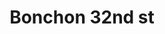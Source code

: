 ---
layout: place
title: Bonchon 32nd st
permalink: /new-york/new-york/bonchon-32nd-st.html
stateAbbr: NY
stateName: New York
cityName: New York
seo:
  type: restaurant
  links: https://locations.bonchon.com/ll/US/NY/New-York/325-5th-Ave
place_id: ChIJQzFkRahZwokRxMJjMYIbmow
photos:
  - name: >-
      places/ChIJQzFkRahZwokRxMJjMYIbmow/photos/AeeoHcIexiIK1o5DVbBL8zvQNmqhUnw5GewPE8yLCjIQmtI1e2DrCn0QxeTQJ7K9gxP2x4PAWqiK_whvkfqKdPa7HXyXgaLcwxD1D1iESWkIr7rcO1DktPcSZdhGjqIqod156fvN2MpeVhpSdNWdTZtS4yI6axUdC09SEO58Fvzl1hQ9mnlH47bQIiuwCX6aVzdIzkAtQ36cWnaUsV1YJOwCtdKbz3pu2E5bOY0kecCBrUG5cBDiEEi4JI0CMmnvXt5JaXsLKxlOzlcpJgv18Ul1PJQEPCbIAwevWJfAaVHK-S4TCcZBPI1wyHSb2P_Ex6xPcWrmY134HQioWuQ-07a4nYQH_uqvxQaGYc50EVBnDMayki4KuNbQUIPB53DFU749lju-_JDSWgQYcLb4Tqqjr_lu7bI2lqweCQ_y52ixD0MWK8Yx
    widthPx: 4800
    heightPx: 3600
    authorAttributions:
      - displayName: Nic Garcia
        uri: https://maps.google.com/maps/contrib/105601992699102170460
        photoUri: >-
          https://lh3.googleusercontent.com/a-/ALV-UjXcSq9plx4YrTqFmwFSTa3n-mJMSwp9TW62hId8Y2MnmIp4kFxo=s100-p-k-no-mo
    flagContentUri: >-
      https://www.google.com/local/imagery/report/?cb_client=maps_api_places.places_api&image_key=!1e10!2sCIHM0ogKEICAgMCgi7eGtQE&hl=en-US
    googleMapsUri: >-
      https://www.google.com/maps/place//data=!3m4!1e2!3m2!1sCIHM0ogKEICAgMCgi7eGtQE!2e10!4m2!3m1!1s0x89c259a845643143:0x8c9a1b823163c2c4
  - name: >-
      places/ChIJQzFkRahZwokRxMJjMYIbmow/photos/AeeoHcJD8hfqa74_MIie_wuHdYqpIoGjwMpYujGZw4V_56YHYSTE_JhJHVQvw3cYOLj4H4oIQc7zMgij7TZTd_6pwPrcgyAAYYuelRDXKyPP1qQBnzJDQw6CoG25nBvrbRvsxpNmmpeSW70OP2OXoy3xk910X86kNnmIHQSR7HSao6mulMZJ93gbUgC9hc5YCS9GMJi_5QJqGDWqUonXmgVuSEVJx82_xQbsV2ozMf2JO6lbnjWwP_7OClLmzko27gjLMNm3vg8hNrp6AVJM_6a0FTa-VXeEQXIr74RLGBvSvwbwKg
    widthPx: 800
    heightPx: 800
    authorAttributions:
      - displayName: Bonchon 32nd st
        uri: https://maps.google.com/maps/contrib/114546438293207289497
        photoUri: >-
          https://lh3.googleusercontent.com/a-/ALV-UjXn3V8DOf6A3wLdvXwsQqqbZxCXw_VpjJXSLb7FNC4lzfKzM5DV=s100-p-k-no-mo
    flagContentUri: >-
      https://www.google.com/local/imagery/report/?cb_client=maps_api_places.places_api&image_key=!1e10!2sAF1QipN8DOqwOp7D6junGx5clU3esFjvV14mdarMYOqV&hl=en-US
    googleMapsUri: >-
      https://www.google.com/maps/place//data=!3m4!1e2!3m2!1sAF1QipN8DOqwOp7D6junGx5clU3esFjvV14mdarMYOqV!2e10!4m2!3m1!1s0x89c259a845643143:0x8c9a1b823163c2c4
  - name: >-
      places/ChIJQzFkRahZwokRxMJjMYIbmow/photos/AeeoHcKzyOY5DP73Tx_Ho1DWN1TVb1-LxgQbYEOFbDmTHrUngXQUgLUNo43yK3Z9UV6kWKzxRvQGsiA9Pa019sqO3SB1YRk5kCSw1272MLDPKC-Lvbt4k6GcLZf0a4E7yV7461O5iMngkYeo2LQu-_vndGZbRPWY3luPxrhuEJG3Cy16HMdDXhB0ba321hoF39IcyfKTMeDyIqBEMPOjXzGsCCRZgB5J-4HEszuSPAlF_u0l_dT1eR1gVBp13UJZeNbfQ2nXzdo0U4b4eW8A3a6fCp-pzot88X3CS7TufH03qwSXig
    widthPx: 1232
    heightPx: 693
    authorAttributions:
      - displayName: Bonchon 32nd st
        uri: https://maps.google.com/maps/contrib/114546438293207289497
        photoUri: >-
          https://lh3.googleusercontent.com/a-/ALV-UjXn3V8DOf6A3wLdvXwsQqqbZxCXw_VpjJXSLb7FNC4lzfKzM5DV=s100-p-k-no-mo
    flagContentUri: >-
      https://www.google.com/local/imagery/report/?cb_client=maps_api_places.places_api&image_key=!1e10!2sAF1QipPmmsQlp3V6nT8LfpIXqEnCVlEttCEz43Bdd5_9&hl=en-US
    googleMapsUri: >-
      https://www.google.com/maps/place//data=!3m4!1e2!3m2!1sAF1QipPmmsQlp3V6nT8LfpIXqEnCVlEttCEz43Bdd5_9!2e10!4m2!3m1!1s0x89c259a845643143:0x8c9a1b823163c2c4
  - name: >-
      places/ChIJQzFkRahZwokRxMJjMYIbmow/photos/AeeoHcKZQ0gqJVSngQNHjfgagrl9i01i5BpioW_ebIR2pVqwnYz51g5pDOF52QKs2oyB7JM8ra6dgkVslUvGqKxlo8HS2IPtzjo-xnBDTL0E94NBJRb_1GbHU3NEwaJaR0Un8P-CJInHjDpcJpjK-4ZCqo7cdXPI3rsuxGFKjP3VZnrD6wcETdLBLD2S9AglNFjQ2dWi0dg3cUMfhtyAxOr5LaqsRm0-P2PvBspVmkTME6qo4LDLlC-lfNmIZVSXy_Vc1vKBbUUjG5qGLOaK82htHSwdJk83GL4rYc-mlcv8HkBbfg
    widthPx: 800
    heightPx: 800
    authorAttributions:
      - displayName: Bonchon 32nd st
        uri: https://maps.google.com/maps/contrib/114546438293207289497
        photoUri: >-
          https://lh3.googleusercontent.com/a-/ALV-UjXn3V8DOf6A3wLdvXwsQqqbZxCXw_VpjJXSLb7FNC4lzfKzM5DV=s100-p-k-no-mo
    flagContentUri: >-
      https://www.google.com/local/imagery/report/?cb_client=maps_api_places.places_api&image_key=!1e10!2sAF1QipPgFea19ZcGtdsMp21kRx3nuc3JqO9A-RHis4lf&hl=en-US
    googleMapsUri: >-
      https://www.google.com/maps/place//data=!3m4!1e2!3m2!1sAF1QipPgFea19ZcGtdsMp21kRx3nuc3JqO9A-RHis4lf!2e10!4m2!3m1!1s0x89c259a845643143:0x8c9a1b823163c2c4
  - name: >-
      places/ChIJQzFkRahZwokRxMJjMYIbmow/photos/AeeoHcI6y2GAE1aH-BUAfpHJjBvbm8d5_xtKqPdEN30s7YzdXs6JZU68t6IpyLphfM84B2Hq__6AiW7w5RFGovMDIMdQ_4HLcDCkV8BvvwJ78J-bO76K9IU4PmAqVDSu1bprRO7Jb6IwB4R-YwUDCe2ZnxnrK1X3MQJCUlcvjgYepqZnBcVZejh4veHM5rraxjwKDo4qV3Hml7B2C_PkREn6bY08hIGPExvb1sPG5xZQGsoGs_-0NAS3WYxvd1wQDGiSSwaXaowDynuJ0_GQv79ChAEQbarO-BPjlqo5Ft00dNn3Eg
    widthPx: 800
    heightPx: 800
    authorAttributions:
      - displayName: Bonchon 32nd st
        uri: https://maps.google.com/maps/contrib/114546438293207289497
        photoUri: >-
          https://lh3.googleusercontent.com/a-/ALV-UjXn3V8DOf6A3wLdvXwsQqqbZxCXw_VpjJXSLb7FNC4lzfKzM5DV=s100-p-k-no-mo
    flagContentUri: >-
      https://www.google.com/local/imagery/report/?cb_client=maps_api_places.places_api&image_key=!1e10!2sAF1QipPoC47Z0D3EbJ8nmHvWakyat4RcZLbsQifUo2-W&hl=en-US
    googleMapsUri: >-
      https://www.google.com/maps/place//data=!3m4!1e2!3m2!1sAF1QipPoC47Z0D3EbJ8nmHvWakyat4RcZLbsQifUo2-W!2e10!4m2!3m1!1s0x89c259a845643143:0x8c9a1b823163c2c4
  - name: >-
      places/ChIJQzFkRahZwokRxMJjMYIbmow/photos/AeeoHcLbDqNN-cHinD45gCmWSq5nDDsM9F36dUeWfVVykn2CoykDnpLtv939aGyexF3eL4tnhfE5Ruu6CiT_jKsxJNwsKhXGesG0v4ensf0mRUrgStP4QuY9UcRQvw42ZWrgfDUCzVVKGvw2ujpZvUmrsk5eRbfZ3uuUfSCkkyWoeYzQtoG2YDqFRA6AWZs3EAlE3arETK2Ua0bYfvMW1LwDYHyHeAKR0H2h53kTVwog7mkk-DpVQBpMdpx-ACQ-lcVPEoVLa1imLGvO3mzbQ-hTYty7aSr9TDEiNmM_2rnYekZ3OA
    widthPx: 800
    heightPx: 800
    authorAttributions:
      - displayName: Bonchon 32nd st
        uri: https://maps.google.com/maps/contrib/114546438293207289497
        photoUri: >-
          https://lh3.googleusercontent.com/a-/ALV-UjXn3V8DOf6A3wLdvXwsQqqbZxCXw_VpjJXSLb7FNC4lzfKzM5DV=s100-p-k-no-mo
    flagContentUri: >-
      https://www.google.com/local/imagery/report/?cb_client=maps_api_places.places_api&image_key=!1e10!2sAF1QipNe2IPHAZogMxBjB3xgdPR7S0MgARHS0yMalxyW&hl=en-US
    googleMapsUri: >-
      https://www.google.com/maps/place//data=!3m4!1e2!3m2!1sAF1QipNe2IPHAZogMxBjB3xgdPR7S0MgARHS0yMalxyW!2e10!4m2!3m1!1s0x89c259a845643143:0x8c9a1b823163c2c4
  - name: >-
      places/ChIJQzFkRahZwokRxMJjMYIbmow/photos/AeeoHcImVfpApyNw1-TLlp-sSYkcr9RfPFEpkzuhG8KdDI-X8X9hD7JMwTS6W_GW8sOLrYrYEowzGDd5Umk0rsbvouhF_jYzZGNaNBseo7-7CXX4OfyWAw5N-zFYttrX8-3GfapdEcpEW2_fUV4rWO4yu8Z-GZ1Bgzcv-SiwtqnqEsqirlYCOkZDSSUy2nq3ClA6XO5BlJymBIrmgttZYg_KhwcVBFZvQN4zO_kCH6eKoRl4s4co57QrMQtvaa7Qw3aecG9RpY2BdVcXcitQ4P5UKfE7PQwK2kiFrKPdu8fAq7UHpJRO4oP_U4JQ_kzpgFchDZFhu_j8qrWAr3EHSvr--h0SlYo_AnjkPZPreZAd4AtHn0Bg8WoWQSNFGR2jujHOZk4ywDmPLy37kMr6l48rLQF-hNciSNMh_Mj4MhvHA3DfopE
    widthPx: 4800
    heightPx: 3600
    authorAttributions:
      - displayName: Deimer Bolaños
        uri: https://maps.google.com/maps/contrib/110263042223161399222
        photoUri: >-
          https://lh3.googleusercontent.com/a-/ALV-UjUNsKuuNK4dd-FlwPGr2ssiSu0bUNIOUoJ-sVXHXpKF-md6zbTcog=s100-p-k-no-mo
    flagContentUri: >-
      https://www.google.com/local/imagery/report/?cb_client=maps_api_places.places_api&image_key=!1e10!2sCIHM0ogKEICAgIDziMqR6AE&hl=en-US
    googleMapsUri: >-
      https://www.google.com/maps/place//data=!3m4!1e2!3m2!1sCIHM0ogKEICAgIDziMqR6AE!2e10!4m2!3m1!1s0x89c259a845643143:0x8c9a1b823163c2c4
  - name: >-
      places/ChIJQzFkRahZwokRxMJjMYIbmow/photos/AeeoHcK9vn-UCvW2FGQRJWZfF3VOneZI8NyhdCRWl77AJb9ZidGmmXFz_ut8-m16kATkFRTLRYcF9ZYcvW4DpZWWmAjMkJAL46OyXAK3pBCN11dJ5P53HV-txrAf-bvkkyC-QtavX9V46UJLOUEbVK0128e2_v5iXANianclHNuYlRLl9X2ZdsagyuxAtIrcMwR-z32ldumSj5_YdGncNwsTfybRNfL2USkCAFI_AjIpqBckZ92cdF78KhwuPU9lCFbmBJexf51Xd-jWUbVtO53UzclsjulQoAeGkRx20a0ghA4td-MH1aIzmyJP4ycLxBh18tzCoHGEi6kD1hN7sUtxgDkoLTALBWMXESd_ziikqOYF_Uia8OYQkP-LKj5rsbgmoYfc23t63MqrS4x1xGW5nY5qh1dPFOrAUOFa7veq8mmdHw
    widthPx: 3024
    heightPx: 4032
    authorAttributions:
      - displayName: Ralph Y
        uri: https://maps.google.com/maps/contrib/118312309476911387702
        photoUri: >-
          https://lh3.googleusercontent.com/a-/ALV-UjUUyzvwN6oisB1OAy5kKWgMWMolM9uBT_FvK3Jy_BFJW7I_jZmY=s100-p-k-no-mo
    flagContentUri: >-
      https://www.google.com/local/imagery/report/?cb_client=maps_api_places.places_api&image_key=!1e10!2sCIHM0ogKEICAgICb4v29Ow&hl=en-US
    googleMapsUri: >-
      https://www.google.com/maps/place//data=!3m4!1e2!3m2!1sCIHM0ogKEICAgICb4v29Ow!2e10!4m2!3m1!1s0x89c259a845643143:0x8c9a1b823163c2c4
  - name: >-
      places/ChIJQzFkRahZwokRxMJjMYIbmow/photos/AeeoHcLMBoW1VhI7jTHx7zrBZFSoTlMVGAx5SmUgJ-f554HxASv8UR_rSk3Q2KRaOnpS34TTMfTVZ5yL45kJAdy5gt1M3hCdmTkfMDTHP7RynciA1kcpbkC5oj0OcDuMtcmV3luWVQ3aLDBFFu6GeT60ttA3-mOZGKOJ57D-FG5I-MpRyFExxBebufZhdUfkGOGUHakEVzzg5PF_7owaHH13mXiO9bJuYXlzkYJo-ab5_sgG7qw29dMT-N2mG9C7ilYwW-VM5-iLc2zPl_z3jbnOy8w6-rFRYpZaUkSu9SIEJyvGrw
    widthPx: 800
    heightPx: 800
    authorAttributions:
      - displayName: Bonchon 32nd st
        uri: https://maps.google.com/maps/contrib/114546438293207289497
        photoUri: >-
          https://lh3.googleusercontent.com/a-/ALV-UjXn3V8DOf6A3wLdvXwsQqqbZxCXw_VpjJXSLb7FNC4lzfKzM5DV=s100-p-k-no-mo
    flagContentUri: >-
      https://www.google.com/local/imagery/report/?cb_client=maps_api_places.places_api&image_key=!1e10!2sAF1QipPzp8GcS4UyNVomMxS94ul50jOz2mZrdKIOdgih&hl=en-US
    googleMapsUri: >-
      https://www.google.com/maps/place//data=!3m4!1e2!3m2!1sAF1QipPzp8GcS4UyNVomMxS94ul50jOz2mZrdKIOdgih!2e10!4m2!3m1!1s0x89c259a845643143:0x8c9a1b823163c2c4
  - name: >-
      places/ChIJQzFkRahZwokRxMJjMYIbmow/photos/AeeoHcKF-y6sUA5n0wETtAprnmL7PJ_Ok1H0rdC-A6XbnTijvophBbVeBYyVkWKb7jeYEXVDUUrTqiG4uFBm5luL_FhmydHuD9tPckRDdz1XDiixLaxop4k7R6VglW__vUrtMzICcpnHd67QDVby7TC8uoEkr2AwO2O_O5ee45sADRPLxX4tXGXqTTVxHn49gNMzi2ymBojg3oaYHzR3txyvn94EJwBC-12SAf27YZNIyLWu6c_FpcQqxkQhNto2I2AyxIl7Y4OMvpgg_xL7ED3tO81vHpRnjz4zfHR5kfTlNy0TuUPq197wK3oxeEkUpIxoQwh8B6ATIkbsS1tZaHXaj357gLIvJSvk5CvDdSQmi44h4IRvfUVnjuyolTHiupBXpK-4ShvU_el5nyBi_HOOt21Moaxe5CxBNtKd8-m3Qc82hA
    widthPx: 3447
    heightPx: 2664
    authorAttributions:
      - displayName: Som Tharuedee
        uri: https://maps.google.com/maps/contrib/107783602376060806224
        photoUri: >-
          https://lh3.googleusercontent.com/a-/ALV-UjUrn9DLmrkSdz_BC3Of5OHshCZoW6bbFfgv9DcWgdFOmeIVbpK0rA=s100-p-k-no-mo
    flagContentUri: >-
      https://www.google.com/local/imagery/report/?cb_client=maps_api_places.places_api&image_key=!1e10!2sCIHM0ogKEICAgICe0Ma6Eg&hl=en-US
    googleMapsUri: >-
      https://www.google.com/maps/place//data=!3m4!1e2!3m2!1sCIHM0ogKEICAgICe0Ma6Eg!2e10!4m2!3m1!1s0x89c259a845643143:0x8c9a1b823163c2c4
address: 325 5th Ave, New York, NY 10016, USA
street: 325 5th Ave
city: New York
state: NY
zip: '10016'
country: USA
neighborhood: null
latitude: '40.747435'
longitude: '-73.985200'
accessibility_options:
  wheelchairAccessibleParking: false
  wheelchairAccessibleEntrance: true
  wheelchairAccessibleRestroom: true
  wheelchairAccessibleSeating: true
business_status: OPERATIONAL
name: Bonchon 32nd st
google_maps_links:
  directionsUri: >-
    https://www.google.com/maps/dir//''/data=!4m7!4m6!1m1!4e2!1m2!1m1!1s0x89c259a845643143:0x8c9a1b823163c2c4!3e0
  placeUri: https://maps.google.com/?cid=10131440557711672004
  writeAReviewUri: >-
    https://www.google.com/maps/place//data=!4m3!3m2!1s0x89c259a845643143:0x8c9a1b823163c2c4!12e1
  reviewsUri: >-
    https://www.google.com/maps/place//data=!4m4!3m3!1s0x89c259a845643143:0x8c9a1b823163c2c4!9m1!1b1
  photosUri: >-
    https://www.google.com/maps/place//data=!4m3!3m2!1s0x89c259a845643143:0x8c9a1b823163c2c4!10e5
primary_type: Asian Restaurant
opening_hours:
  openNow: true
  periods:
    - open:
        day: 0
        hour: 11
        minute: 0
      close:
        day: 1
        hour: 1
        minute: 0
    - open:
        day: 1
        hour: 11
        minute: 0
      close:
        day: 2
        hour: 1
        minute: 0
    - open:
        day: 2
        hour: 11
        minute: 0
      close:
        day: 3
        hour: 1
        minute: 0
    - open:
        day: 3
        hour: 11
        minute: 0
      close:
        day: 4
        hour: 1
        minute: 0
    - open:
        day: 4
        hour: 11
        minute: 0
      close:
        day: 5
        hour: 1
        minute: 0
    - open:
        day: 5
        hour: 11
        minute: 0
      close:
        day: 6
        hour: 2
        minute: 0
    - open:
        day: 6
        hour: 11
        minute: 0
      close:
        day: 0
        hour: 2
        minute: 0
  weekdayDescriptions:
    - 'Monday: 11:00 AM – 1:00 AM'
    - 'Tuesday: 11:00 AM – 1:00 AM'
    - 'Wednesday: 11:00 AM – 1:00 AM'
    - 'Thursday: 11:00 AM – 1:00 AM'
    - 'Friday: 11:00 AM – 2:00 AM'
    - 'Saturday: 11:00 AM – 2:00 AM'
    - 'Sunday: 11:00 AM – 1:00 AM'
  nextCloseTime: '2025-05-04T06:00:00Z'
secondary_opening_hours:
  regular:
    weekdayDescriptions: null
    type: null
  current:
    weekdayDescriptions: null
    type: null
phone: (212) 686-8282
price_level: PRICE_LEVEL_MODERATE
price_range: $10 &ndash; $20
rating: '4.2'
rating_count: 1613
website: https://locations.bonchon.com/ll/US/NY/New-York/325-5th-Ave
description: >-
  Discover Bonchon in New York, NY$$$Bonchon 32nd st in New York, NY, stands out
  as a vibrant Asian restaurant chain celebrated for its flavorful fusion of
  Korean and other Asian cuisines. This spot delights visitors with its
  signature Korean fried chicken, paired with a range of Asian-inspired dishes
  that create a welcoming atmosphere for casual dining. As a family-friendly
  venue, it offers accessible features like wheelchair-friendly entrances and
  seating, making it easy for everyone to enjoy a meal. The menu's emphasis on
  bold flavors and fresh ingredients appeals to those exploring Asian places
  near me, blending traditional elements with modern twists. With its convenient
  location and extended hours, it's an ideal choice for anyone seeking authentic
  Asian fusion options in the heart of the city.
generative_summary: >-
  Discover Bonchon in New York, NY$$$Bonchon 32nd st in New York, NY, stands out
  as a vibrant Asian restaurant chain celebrated for its flavorful fusion of
  Korean and other Asian cuisines. This spot delights visitors with its
  signature Korean fried chicken, paired with a range of Asian-inspired dishes
  that create a welcoming atmosphere for casual dining. As a family-friendly
  venue, it offers accessible features like wheelchair-friendly entrances and
  seating, making it easy for everyone to enjoy a meal. The menu's emphasis on
  bold flavors and fresh ingredients appeals to those exploring Asian places
  near me, blending traditional elements with modern twists. With its convenient
  location and extended hours, it's an ideal choice for anyone seeking authentic
  Asian fusion options in the heart of the city.
generative_disclosure: Summarized by AI using the Grok-3-Mini model.
reviews: null
review_summary: >-
  What Customers Are Saying$$$Visitors to this Asian eatery often rave about the
  tasty, crispy mains and the overall welcoming vibe that keeps people coming
  back. Many highlight the solid portion sizes and flavorful dishes as standout
  features, making it a go-to spot for a satisfying meal without breaking the
  bank. Feedback frequently notes the friendly staff and efficient service,
  adding to the enjoyable experience for groups or solo diners. While some
  mention occasional waits during peak times, the general consensus leans
  positive, with folks appreciating the value and variety that earn it high
  marks. If you're on the hunt for reliable Asian dining spots nearby, this
  place delivers a consistently enjoyable outing that lives up to its strong
  reputation.
review_disclosure: Summarized by AI using the Grok-3-Mini model.
parking_options: null
payment_options: null
allow_dogs: null
curbside_pickup: null
delivery: null
dine_in: null
good_for_children: null
good_for_groups: null
good_for_sports: null
live_music: null
menu_for_children: null
outdoor_seating: null
reservable: null
restroom: null
serves_beer: null
serves_breakfast: null
serves_brunch: null
serves_cocktails: null
serves_coffee: null
serves_dinner: null
serves_dessert: null
serves_lunch: null
serves_vegetarian_food: null
serves_wine: null
takeout: null
update_category: enterprise
places_description: null

---